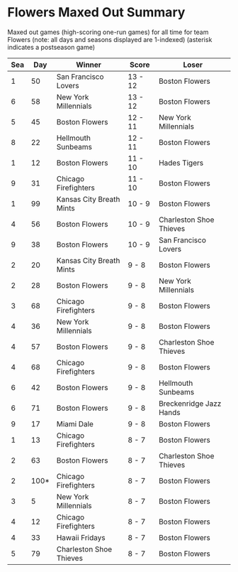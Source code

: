 # Flowers Maxed Out Summary



Maxed out games (high-scoring one-run games) for all time for team Flowers (note: all days and seasons displayed are 1-indexed) (asterisk indicates a postseason game)


| Sea | Day | Winner | Score | Loser | 
| ------ |------ |------ |------ |------ |
| 1 | 50 | San Francisco Lovers | 13 - 12 | Boston Flowers | 
| 6 | 58 | New York Millennials | 13 - 12 | Boston Flowers | 
| 5 | 45 | Boston Flowers | 12 - 11 | New York Millennials | 
| 8 | 22 | Hellmouth Sunbeams | 12 - 11 | Boston Flowers | 
| 1 | 12 | Boston Flowers | 11 - 10 | Hades Tigers | 
| 9 | 31 | Chicago Firefighters | 11 - 10 | Boston Flowers | 
| 1 | 99 | Kansas City Breath Mints | 10 - 9 | Boston Flowers | 
| 4 | 56 | Boston Flowers | 10 - 9 | Charleston Shoe Thieves | 
| 9 | 38 | Boston Flowers | 10 - 9 | San Francisco Lovers | 
| 2 | 20 | Kansas City Breath Mints | 9 - 8 | Boston Flowers | 
| 2 | 28 | Boston Flowers | 9 - 8 | New York Millennials | 
| 3 | 68 | Chicago Firefighters | 9 - 8 | Boston Flowers | 
| 4 | 36 | New York Millennials | 9 - 8 | Boston Flowers | 
| 4 | 57 | Boston Flowers | 9 - 8 | Charleston Shoe Thieves | 
| 4 | 68 | Chicago Firefighters | 9 - 8 | Boston Flowers | 
| 6 | 42 | Boston Flowers | 9 - 8 | Hellmouth Sunbeams | 
| 6 | 71 | Boston Flowers | 9 - 8 | Breckenridge Jazz Hands | 
| 9 | 17 | Miami Dale | 9 - 8 | Boston Flowers | 
| 1 | 13 | Chicago Firefighters | 8 - 7 | Boston Flowers | 
| 2 | 63 | Boston Flowers | 8 - 7 | Charleston Shoe Thieves | 
| 2 | 100* | Chicago Firefighters | 8 - 7 | Boston Flowers | 
| 3 | 5 | New York Millennials | 8 - 7 | Boston Flowers | 
| 4 | 12 | Chicago Firefighters | 8 - 7 | Boston Flowers | 
| 4 | 33 | Hawaii Fridays | 8 - 7 | Boston Flowers | 
| 5 | 79 | Charleston Shoe Thieves | 8 - 7 | Boston Flowers | 


